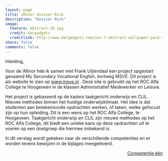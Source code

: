 ```yaml
---
layout: page
title: iMinor dossier Rick
description: "Dossier Rick"
image:
  feature: abstract-10.jpg
  credit: dargadgetz
  creditlink: http://www.dargadgetz.com/ios-7-abstract-wallpaper-pack-for-iphone-5-and-ipod-touch-retina/
share: false
comments: false
---
```

Inleiding,

Voor de iMinor heb ik samen met Frank Uijtendaal een project opgestart genaamd My Secondary Vocational English, kortweg MSVE. Dit project is als website te zien op www.msve.nl . Deze site is gebruikt op het ROC Alfa College te Hoogeveen in de klassen Administratief Medewerker en Leisure.

Het project is gebaseerd op de kaders taakgericht onderwijs en CLIL. Nieuwe methodes binnen het huidige onderwijsklimaat. Het idee is dat studenten aan betekenisvolle opdrachten werken, of taken, welke gefocust zijn op hun opleiding. Dit is een wens op het ROC Alfa College, te Hoogeveen. Taakgericht onderwijs en CLIL zijn nieuwe methodes op het ROC Alfa College, dit biedt een unieke kans op deze opdrachten uit te voeren op een doelgroep die hiermee onbekend is. 

In dit verslag wordt gekeken naar de verschillende competenties en er worden tevens bewijzen in de bijlages meegeleverd. 


<div style="float: right"> 
<a href="{{ site.url }}/iminor-rick/competentie1/" class="btn">Competentie één</a>
</div>
